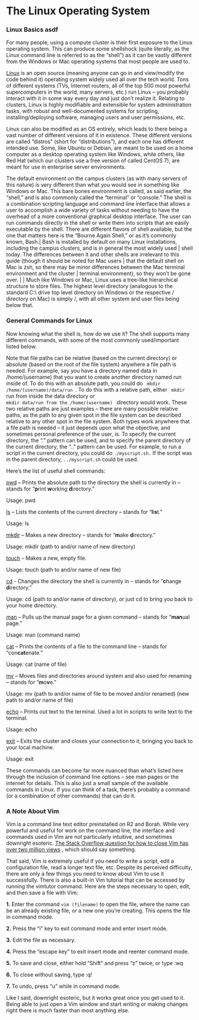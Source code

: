 # **The Linux Operating System**

### Linux Basics asdf
For many people, using a compute cluster is their first exposure to the Linux operating system. This can produce some shellshock
(quite literally, as the Linux command line is referred to as the “shell”) as it can be vastly different from the Windows or Mac
operating systems that most people are used to.

[<ins>Linux</ins>](https://github.com/torvalds/linux) is an open source (meaning anyone can go in and view/modify the code behind
it) operating system widely used all over the tech world. Tons of different systems (TVs, Internet routers, all of the top 500
most powerful supercomputers in the world, many servers, etc.) run Linux – you probably interact with it in some way every day
and just don’t realize it. Relating to clusters, Linux is highly modifiable and extensible for system administration tasks, with
robust and well-documented systems for scripting, installing/deploying software, managing users and user permissions, etc.

Linux can also be modified as an OS entirely, which leads to there being a vast number of different versions of it in existence.
These different versions are called “distros” (short for “distributions”), and each one has different intended use. Some, like
Ubuntu or Debian, are meant to be used on a home computer as a desktop operating system like Windows, while others, like Red Hat
(which our clusters use a free version of called CentOS 7), are meant for use in enterprise server environments.

The default environment on the campus clusters (as with many servers of this nature) is very different than what you would see in
something like Windows or Mac. This bare bones environment is called, as said earlier, the “shell,” and is also commonly called
the “terminal” or “console.” The shell is a combination scripting language and command line interface that allows a user to
accomplish a wide variety of tasks without needing to have the overhead of a more conventional graphical desktop interface. The
user can run commands directly in the shell or write them into scripts that are easily executable by the shell. There are
different flavors of shell available, but the one that matters here is the “Bourne Again Shell,” or as it’s commonly known, Bash.|
Bash is installed by default on many Linux installations, including the campus clusters, and is in general the most widely used  |
shell today. The differences between it and other shells are irrelevant to this guide (though it should be noted for Mac users   |
that the default shell on Mac is zsh, so there may be minor differences between the Mac terminal environment and the cluster     |
terminal environment), so they won’t be gone over.                                                                               |
                                                                                                                                 |
Much like Windows or Mac, Linux uses a tree-like hierarchical structure to store files. The highest level directory (analogous to
the standard C:\ drive top level directory on Windows or the respective / directory on Mac) is simply /, with all other system 
and user files being below that.

### General Commands for Linux
Now knowing what the shell is, how do we use it? The shell supports many different commands, with some of the most commonly
used/important listed below.

Note that file paths can be relative (based on the current directory) or absolute (based on the root of the file system) anywhere
a file path is needed. For example, say you have a directory named data in /home/(username) that you want to create another
directory named run inside of. To do this with an absolute path, you could do <code> mkdir /home/(username)/data/run </code>. To 
do this with a relative path, either <code> mkdir </code> run from inside the data directory or <code> mkdir data/run from the 
/home/(username) </code> directory would work. These two relative paths are just examples – there are many possible relative 
paths, as the path to any given spot in the file system can be described relative to any other spot in the file system. Both types
work anywhere that a file path is needed – it just depends upon what the objective, and sometimes personal preference of the user,
is. To specify the current directory, the “.” pattern can be used, and to specify the parent directory of the current directory, 
the “..” pattern can be used. For example, to run a script in the current directory, you could do <code>./myscript.sh.</code> If 
the script was in the parent directory, <code>../myscript.sh</code> could be used.

Here’s the list of useful shell commands:

[<ins>pwd</ins>](https://man7.org/linux/man-pages/man1/pwd.1.html) – Prints the absolute path to the directory the shell is 
currently in – stands for “**p**rint **w**orking **d**irectory.”

Usage: pwd

[<ins>ls</ins>](https://man7.org/linux/man-pages/man1/ls.1.html) – Lists the contents of the current directory – stands for
“**l**i**s**t.”

Usage: ls

[<ins>mkdir</ins>](https://man7.org/linux/man-pages/man1/mkdir.1.html) – Makes a new directory – stands for “**m**ake 
**d**irectory.”

Usage: mkdir (path to and/or name of new directory)

[<ins>touch</ins>](https://man7.org/linux/man-pages/man1/touch.1.html) – Makes a new, empty file.

Usage: touch (path to and/or name of new file)

[<ins>cd</ins>](https://man7.org/linux/man-pages/man1/cd.1p.html) - Changes the directory the shell is currently in – stands for
“**c**hange **d**irectory.”

Usage: cd (path to and/or name of directory), or just cd to bring you back to your home directory.

[<ins>man</ins>](https://man7.org/linux/man-pages/man1/man.1.html) – Pulls up the manual page for a given command – stands for 
“**man**ual page.”

Usage: man (command name)

[<ins>cat</ins>](https://man7.org/linux/man-pages/man1/cat.1.html) – Prints the contents of a file to the command line – stands 
for “con**cat**enate.”

Usage: cat (name of file)

[<ins>mv</ins>](https://man7.org/linux/man-pages/man1/mv.1.html) – Moves files and directories around system and also used for
renaming – stands for “**m**o**v**e.”

Usage: mv (path to and/or name of file to be moved and/or renamed) (new path to and/or name of file)

[<ins>echo</ins>](https://man7.org/linux/man-pages/man1/echo.1.html) – Prints out text to the terminal. Used a lot in scripts to 
write text to the terminal.

Usage: echo

[<ins>exit</ins>](https://man7.org/linux/man-pages/man3/exit.3.html) – Exits the cluster and closes your connection to it, 
bringing you back to your local machine.

Usage: exit

These commands can become far more nuanced than what’s listed here through the inclusion of command line options – see man pages
or the internet for details. This is also just a small sample of the available commands in Linux. If you can think of a task,
there’s probably a command (or a combination of other commands) that can do it.

### A Note About Vim
Vim is a command line text editor preinstalled on R2 and Borah. While very powerful and useful for work on the command line, the
interface and commands used in Vim are not particularly intuitive, and sometimes downright esoteric.
[<ins>The Stack Overflow question for how to close Vim has over two million views</ins>](https://stackoverflow.com/questions/11828270/how-do-i-exit-the-vim-editor)
, which should say something.

That said, Vim is extremely useful if you need to write a script, edit a configuration file, read a longer text file, etc. Despite
its perceived difficulty, there are only a few things you need to know about Vim to use it successfully. There is also a built-in
Vim tutorial that can be accessed by running the vimtutor command. Here are the steps necessary to open, edit, and then save a
file with Vim:

**1.** Enter the command <code>vim (filename)</code> to open the file, where the name can be an already existing file, or a new
one you’re creating. This opens the file in command mode.

**2.** Press the “i” key to exit command mode and enter insert mode.

**3.** Edit the file as necessary.

**4.** Press the “escape key” to exit insert mode and reenter command mode.

**5.** To save and close, either hold “Shift” and press “z” twice, or type :wq

**6.** To close without saving, type :q!

**7.** To undo, press “u” while in command mode.

Like I said, downright esoteric, but it works great once you get used to it. Being able to just open a Vim window and start
writing or making changes right there is much faster than most anything else.
